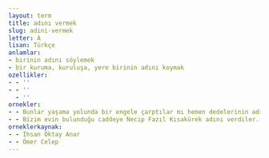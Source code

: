 ```yaml
---
layout: term
title: adını vermek
slug: adini-vermek
letter: A
lisan: Türkçe
anlamlar:
- birinin adını söylemek
- bir kuruma, kuruluşa, yere birinin adını koymak
ozellikler:
- - ''
- - ''
  - ''
ornekler:
- - Bunlar yaşama yolunda bir engele çarptılar mı hemen dedelerinin adını verirler ve kendilerini güçlükten sıyırıp çıkarırlardı.
- - Bizim evin bulunduğu caddeye Necip Fazıl Kısakürek adını verdiler.
orneklerkaynak:
- - İhsan Oktay Anar
- - Ömer Celep
---
```

